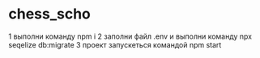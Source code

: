 # chess_scho
1 выполни команду npm i
2 заполни файл .env  и выполни команду npx seqelize db:migrate
3 проект запускеться командой npm start
